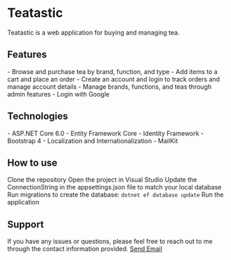 <h1>Teatastic</h1>
Teatastic is a web application for buying and managing tea.

<h2>Features</h2>
- Browse and purchase tea by brand, function, and type
- Add items to a cart and place an order
- Create an account and login to track orders and manage account details
- Manage brands, functions, and teas through admin features
- Login with Google

<h2>Technologies</h2>
- ASP.NET Core 6.0
- Entity Framework Core
- Identity Framework
- Bootstrap 4
- Localization and Internationalization
- MailKit

<h2>How to use</h2>
Clone the repository
Open the project in Visual Studio
Update the ConnectionString in the appsettings.json file to match your local database
Run migrations to create the database:
<code>dotnet ef database update</code>
Run the application


<h2>Support</h2>
If you have any issues or questions, please feel free to reach out to me through the contact information provided.
<a href = "mailto: bashir.mouise@protonmail.com">Send Email</a>
